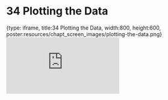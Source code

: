 # 34 Plotting the Data
 
{type: iframe, title:34 Plotting the Data, width:800, height:600, poster:resources/chapt_screen_images/plotting-the-data.png}
![](https://datatrail-jhu.github.io/DataTrail_ReOrg/no_toc/plotting-the-data.html)
 

 
